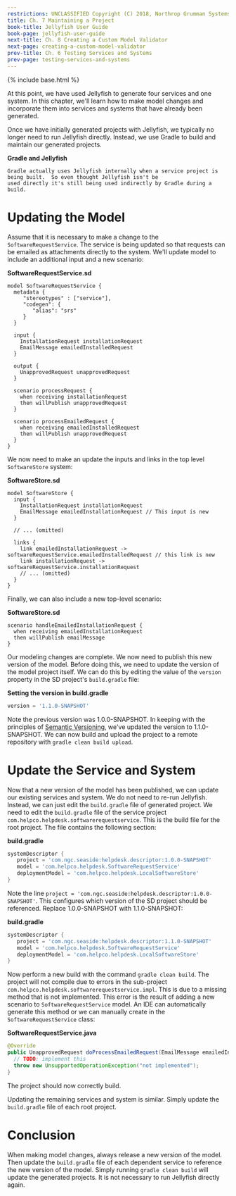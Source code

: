 ```yaml
---
restrictions: UNCLASSIFIED Copyright (C) 2018, Northrop Grumman Systems Corporation
title: Ch. 7 Maintaining a Project
book-title: Jellyfish User Guide
book-page: jellyfish-user-guide
next-title: Ch. 8 Creating a Custom Model Validator
next-page: creating-a-custom-model-validator
prev-title: Ch. 6 Testing Services and Systems
prev-page: testing-services-and-systems
---
```

{% include base.html %}

At this point, we have used Jellyfish to generate four services and one system.  In this chapter, we'll learn how to 
make model changes and incorporate them into services and systems that have already been generated.

Once we have initially generated projects with Jellyfish, we typically no longer need to run Jellyfish directly. 
Instead, we use Gradle to build and maintain our generated projects.

**Gradle and Jellyfish**
```note-info
Gradle actually uses Jellyfish internally when a service project is being built.  So even thought Jellyfish isn't be
used directly it's still being used indirectly by Gradle during a build.
```

# Updating the Model
Assume that it is necessary to make a change to the `SoftwareRequestService`.  The service is being updated so that
requests can be emailed as attachments directly to the system.  We'll update model to include an additional input
and a new scenario:

**SoftwareRequestService.sd**
```
model SoftwareRequestService {
  metadata {
     "stereotypes" : ["service"],
     "codegen": {
     	"alias": "srs"
     }
  }
  
  input {
  	InstallationRequest installationRequest
  	EmailMessage emailedInstalledRequest
  }
  
  output {
  	UnapprovedRequest unapprovedRequest
  }
  
  scenario processRequest {
  	when receiving installationRequest
  	then willPublish unapprovedRequest
  }
  
  scenario processEmailedRequest {
  	when receiving emailedInstalledRequest
  	then willPublish unapprovedRequest
  }
}
```

We now need to make an update the inputs and links in the top level `SoftwareStore` system:

**SoftwareStore.sd**
```
model SoftwareStore {
  input {
  	InstallationRequest installationRequest
  	EmailMessage emailedInstallationRequest // This input is new
  }

  // ... (omitted)

  links {
  	link emailedInstallationRequest -> softwareRequestService.emailedInstalledRequest // this link is new
  	link installationRequest -> softwareRequestService.installationRequest
    // ... (omitted)
  }
}	
```

Finally, we can also include a new top-level scenario:

**SoftwareStore.sd**
```
scenario handleEmailedInstallationRequest {
  when receiving emailedInstallationRequest
  then willPublish emailMessage
}
```

Our modeling changes are complete.  We now need to publish this new version of the model.  Before doing this, we need to
update the version of the model project itself.  We can do this by editing the value of the `version` property in the SD
project's `build.gradle` file:

**Setting the version in build.gradle**
```groovy
version = '1.1.0-SNAPSHOT'
```

Note the previous version was 1.0.0-SNAPSHOT.  In keeping with the principles of
[Semantic Versioning](https://semver.org/), we've updated the version to 1.1.0-SNAPSHOT.  We can now build and upload
the project to a remote repository with `gradle clean build upload`.

# Update the Service and System
Now that a new version of the model has been published, we can update our existing services and system.  We do not need
to re-run Jellyfish.  Instead, we can just edit the `build.gradle` file of generated project.  We need to edit the
`build.gradle` file of the service project `com.helpco.helpdesk.softwarerequestservice`.  This is the build file for
the root project.  The file contains the following section:

**build.gradle**
```groovy
systemDescriptor {
   project = 'com.ngc.seaside:helpdesk.descriptor:1.0.0-SNAPSHOT'
   model = 'com.helpco.helpdesk.SoftwareRequestService'
   deploymentModel = 'com.helpco.helpdesk.LocalSoftwareStore'
}
```

Note the line `project = 'com.ngc.seaside:helpdesk.descriptor:1.0.0-SNAPSHOT'`.  This configures which version of the 
SD project should be referenced.  Replace 1.0.0-SNAPSHOT with 1.1.0-SNAPSHOT:

**build.gradle**
```groovy
systemDescriptor {
   project = 'com.ngc.seaside:helpdesk.descriptor:1.1.0-SNAPSHOT'
   model = 'com.helpco.helpdesk.SoftwareRequestService'
   deploymentModel = 'com.helpco.helpdesk.LocalSoftwareStore'
}
```

Now perform a new build with the command `gradle clean build`.  The project will not compile due to errors in
the sub-project `com.helpco.helpdesk.softwarerequestservice.impl`.  This is due to a missing method that is not 
implemented.  This error is the result of adding a new scenario to `SoftwareRequestService` model.  An IDE can 
automatically generate this method or we can manually create in the `SoftwareRequestService` class:

**SoftwareRequestService.java**
```java
@Override
public UnapprovedRequest doProcessEmailedRequest(EmailMessage emailedInstalledRequest) throws ServiceFaultException {
  // TODO: implement this
  throw new UnsupportedOperationException("not implemented");
}
```

The project should now correctly build.

Updating the remaining services and system is similar.  Simply update the `build.gradle` file of each root project.

# Conclusion
When making model changes, always release a new version of the model.  Then update the `build.gradle` file of each 
dependent service to reference the new version of the model.  Simply running `gradle clean build` will update the 
generated projects.  It is not necessary to run Jellyfish directly again.